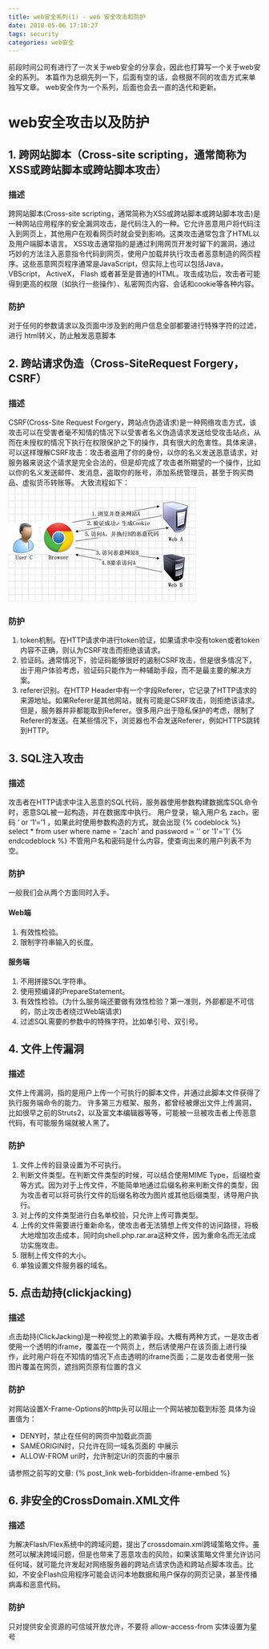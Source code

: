 ```yaml
---
title: web安全系列(1) - web 安全攻击和防护
date: 2018-05-06 17:10:27
tags: security
categories: web安全
---
```

前段时间公司有进行了一次关于web安全的分享会，因此也打算写一个关于web安全的系列。
本篇作为总纲先列一下，后面有空的话，会根据不同的攻击方式来单独写文章。
web安全作为一个系列，后面也会去一直的迭代和更新。

# web安全攻击以及防护

## 1. 跨网站脚本（Cross-site scripting，通常简称为XSS或跨站脚本或跨站脚本攻击）
### 描述
跨网站脚本(Cross-site scripting，通常简称为XSS或跨站脚本或跨站脚本攻击)是一种网站应用程序的安全漏洞攻击，是代码注入的一种。它允许恶意用户将代码注入到网页上，其他用户在观看网页时就会受到影响。这类攻击通常包含了HTML以及用户端脚本语言。
XSS攻击通常指的是通过利用网页开发时留下的漏洞，通过巧妙的方法注入恶意指令代码到网页，使用户加载并执行攻击者恶意制造的网页程序。这些恶意网页程序通常是JavaScript，但实际上也可以包括Java， VBScript， ActiveX， Flash 或者甚至是普通的HTML。攻击成功后，攻击者可能得到更高的权限（如执行一些操作）、私密网页内容、会话和cookie等各种内容。
### 防护
对于任何的参数请求以及页面中涉及到的用户信息全部都要进行特殊字符的过滤，进行 html转义，防止触发恶意脚本

<!--more-->
## 2. 跨站请求伪造（Cross-SiteRequest Forgery，CSRF）
### 描述
CSRF(Cross-Site Request Forgery，跨站点伪造请求)是一种网络攻击方式，该攻击可以在受害者毫不知情的情况下以受害者名义伪造请求发送给受攻击站点，从而在未授权的情况下执行在权限保护之下的操作，具有很大的危害性。具体来讲，可以这样理解CSRF攻击：攻击者盗用了你的身份，以你的名义发送恶意请求，对服务器来说这个请求是完全合法的，但是却完成了攻击者所期望的一个操作，比如以你的名义发送邮件、发消息，盗取你的账号，添加系统管理员，甚至于购买商品、虚拟货币转账等。
大致流程如下：
![csrf.jpg](web-security/csrf.jpg)
### 防护
1. token机制。在HTTP请求中进行token验证，如果请求中没有token或者token内容不正确，则认为CSRF攻击而拒绝该请求。
2. 验证码。通常情况下，验证码能够很好的遏制CSRF攻击，但是很多情况下，出于用户体验考虑，验证码只能作为一种辅助手段，而不是最主要的解决方案。
3. referer识别。在HTTP Header中有一个字段Referer，它记录了HTTP请求的来源地址。如果Referer是其他网站，就有可能是CSRF攻击，则拒绝该请求。但是，服务器并非都能取到Referer。很多用户出于隐私保护的考虑，限制了Referer的发送。在某些情况下，浏览器也不会发送Referer，例如HTTPS跳转到HTTP。

## 3. SQL注入攻击
### 描述
攻击者在HTTP请求中注入恶意的SQL代码，服务器使用参数构建数据库SQL命令时，恶意SQL被一起构造，并在数据库中执行。
用户登录，输入用户名 zach，密码 ‘ or ‘1’=’1 ，如果此时使用参数构造的方式，就会出现
{% codeblock %}
select * from user where name = 'zach' and password = '' or '1'='1'
{% endcodeblock %}
不管用户名和密码是什么内容，使查询出来的用户列表不为空。
### 防护
一般我们会从两个方面同时入手。
#### Web端
1. 有效性检验。
2. 限制字符串输入的长度。

#### 服务端
1. 不用拼接SQL字符串。
2. 使用预编译的PrepareStatement。
3. 有效性检验。(为什么服务端还要做有效性检验？第一准则，外部都是不可信的，防止攻击者绕过Web端请求)
4. 过滤SQL需要的参数中的特殊字符。比如单引号、双引号。

## 4. 文件上传漏洞
### 描述
文件上传漏洞，指的是用户上传一个可执行的脚本文件，并通过此脚本文件获得了执行服务端命令的能力。
许多第三方框架、服务，都曾经被爆出文件上传漏洞，比如很早之前的Struts2，以及富文本编辑器等等，可能被一旦被攻击者上传恶意代码，有可能服务端就被人黑了。
### 防护
1. 文件上传的目录设置为不可执行。
2. 判断文件类型。在判断文件类型的时候，可以结合使用MIME Type，后缀检查等方式。因为对于上传文件，不能简单地通过后缀名称来判断文件的类型，因为攻击者可以将可执行文件的后缀名称改为图片或其他后缀类型，诱导用户执行。
3. 对上传的文件类型进行白名单校验，只允许上传可靠类型。
4. 上传的文件需要进行重新命名，使攻击者无法猜想上传文件的访问路径，将极大地增加攻击成本，同时向shell.php.rar.ara这种文件，因为重命名而无法成功实施攻击。
5. 限制上传文件的大小。
6. 单独设置文件服务器的域名。

## 5. 点击劫持(clickjacking)
### 描述
点击劫持(ClickJacking)是一种视觉上的欺骗手段。大概有两种方式，一是攻击者使用一个透明的iframe，覆盖在一个网页上，然后诱使用户在该页面上进行操作，此时用户将在不知情的情况下点击透明的iframe页面；二是攻击者使用一张图片覆盖在网页，遮挡网页原有位置的含义
### 防护
对网站设置X-Frame-Options的http头可以阻止一个网站被加载到<frame>标签
具体为设置值为：
* DENY时，禁止在任何的网页中加载此页面
* SAMEORIGIN时，只允许在同一域名页面的 <frame>中展示
* ALLOW-FROM uri时，允许制定Uri的页面的<frame>中展示

请参照之前写的文章: {% post_link web-forbidden-iframe-embed %}

## 6. 非安全的CrossDomain.XML文件
### 描述
为解决Flash/Flex系统中的跨域问题，提出了crossdomain.xml跨域策略文件。虽然可以解决跨域问题，但是也带来了恶意攻击的风险，如果该策略文件里允许访问任何域，就可能允许发起对网络服务器的跨站点请求伪造和跨站点脚本攻击。比如，不安全Flash应用程序可能会访问本地数据和用户保存的网页记录，甚至传播病毒和恶意代码。
### 防护
只对提供安全资源的可信域开放允许，不要将 allow-access-from 实体设置为星号